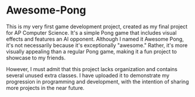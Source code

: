 # Awesome-Pong
This is my very first game development project, created as my final project for AP Computer Science. It's a simple Pong game that includes visual effects and features an AI opponent. Although I named it Awesome Pong, it's not necessarily because it's exceptionally "awesome." Rather, it's more visually appealing than a regular Pong game, making it a fun project to showcase to my friends.

However, I must admit that this project lacks organization and contains several unused extra classes. I have uploaded it to demonstrate my progression in programming and development, with the intention of sharing more projects in the near future.
